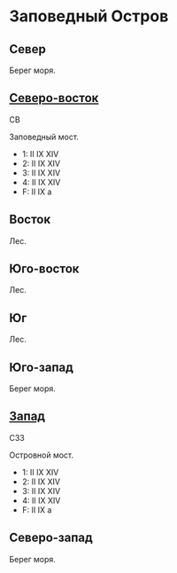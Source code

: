 # Заповедный Остров

## Север

Берег моря.

## [Северо-восток](./585145.md)

СВ

Заповедный мост.

* 1:    II  IX  XIV
* 2:    II  IX  XIV
* 3:    II  IX  XIV
* 4:    II  IX  XIV
* F:    II  IX
        a

## Восток

Лес.

## Юго-восток

Лес.

## Юг

Лес.

## Юго-запад

Берег моря.

## [Запад](./15550150.md)

СЗЗ

Островной мост.

* 1:    II  IX  XIV
* 2:    II  IX  XIV
* 3:    II  IX  XIV
* 4:    II  IX  XIV
* F:    II  IX
        a

## Северо-запад

Берег моря.
